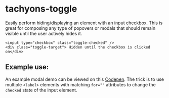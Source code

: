 # tachyons-toggle

Easily perform hiding/displaying an element with an input checkbox. This is great for composing any type of popovers or modals that should remain visible until the user actively hides it.

```
<input type="checkbox" class="toggle-checked" />
<div class="toggle-target"> Hidden until the checkbox is clicked on</div>
```

## Example use:

An example modal demo can be viewed on this [Codepen](https://codepen.io/pbobak/pen/LqbQwd). The trick is to use multiple `<label>` elements with matching `for=""` attributes to change the `checked` state of the input element.
